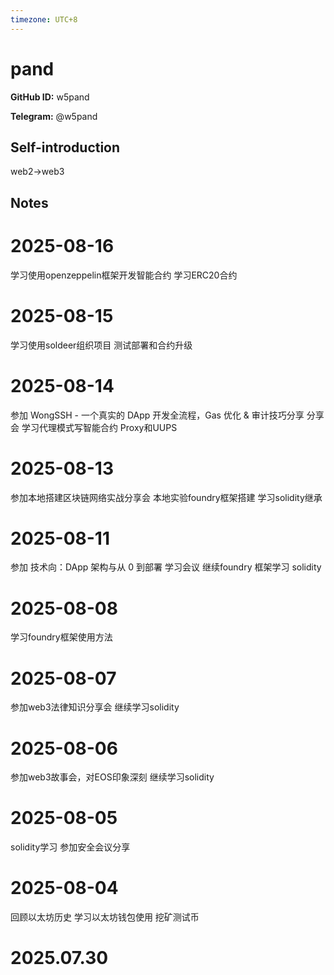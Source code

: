 ```yaml
---
timezone: UTC+8
---
```


# pand

**GitHub ID:** w5pand

**Telegram:** @w5pand

## Self-introduction

web2->web3

## Notes

<!-- Content_START -->
# 2025-08-16

学习使用openzeppelin框架开发智能合约
学习ERC20合约

# 2025-08-15

学习使用soldeer组织项目
测试部署和合约升级

# 2025-08-14

参加 WongSSH - 一个真实的 DApp 开发全流程，Gas 优化 & 审计技巧分享  分享会
学习代理模式写智能合约
Proxy和UUPS

# 2025-08-13

参加本地搭建区块链网络实战分享会
本地实验foundry框架搭建
学习solidity继承

# 2025-08-11

参加 技术向：DApp 架构与从 0 到部署 学习会议
继续foundry 框架学习 solidity

# 2025-08-08

学习foundry框架使用方法

# 2025-08-07

参加web3法律知识分享会
继续学习solidity

# 2025-08-06

参加web3故事会，对EOS印象深刻
继续学习solidity

# 2025-08-05

solidity学习
参加安全会议分享

# 2025-08-04

回顾以太坊历史
学习以太坊钱包使用
挖矿测试币


# 2025.07.30


<!-- Content_END -->
